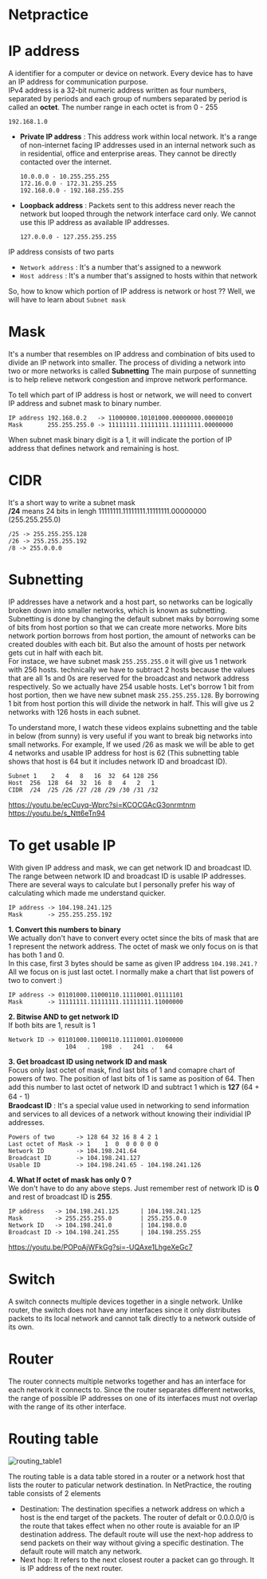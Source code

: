 # Netpractice
# IP address
A identifier for a computer or device on network. Every device has to have an IP address for communication purpose. <br>
IPv4 address is a 32-bit numeric address written as four numbers, separated by periods and each group of numbers separated by period is called an **octet**.
The number range in each octet is from 0 - 255 <br>
```
192.168.1.0
```
+ **Private IP address** :
  This address work within local network. It's a range of non-internet facing IP addresses used in an internal network such as in residential, office and enterprise areas. They cannot be directly contacted over the internet.
  ```
  10.0.0.0 - 10.255.255.255
  172.16.0.0 - 172.31.255.255
  192.168.0.0 - 192.168.255.255
  ```
+ **Loopback address** :
  Packets sent to this address never reach the network but looped through the network interface card only. We cannot use this IP address as available IP addresses.
  ```
  127.0.0.0 - 127.255.255.255
  ```

IP address consists of two parts
+ ```Network address``` : It's a number that's assigned to a newwork
+ ```Host address``` : It's a number that's assigned to hosts within that network

So, how to know which portion of IP address is network or host ?? Well, we will have to learn about ```Subnet mask```

# Mask
It's a number that resembles on IP address and combination of bits used to divide an IP network into smaller. The process of dividing a network into two or more networks is called **Subnetting**
The main purpose of sunnetting is to help relieve network congestion and improve network performance.

To tell which part of IP address is host or network, we will need to convert IP address and subnet mask to binary number. <br>
```
IP address 192.168.0.2   -> 11000000.10101000.00000000.00000010
Mask       255.255.255.0 -> 11111111.11111111.11111111.00000000
```
When subnet mask binary digit is a 1, it will indicate the portion of IP address that defines network and remaining is host.
# CIDR
It's a short way to write a subnet mask <br>
**/24** means 24 bits in lengh 11111111.11111111.11111111.00000000 (255.255.255.0)
```
/25 -> 255.255.255.128
/26 -> 255.255.255.192
/8 -> 255.0.0.0
```
# Subnetting
IP addresses have a network and a host part, so networks can be logically broken down into smaller networks, which is known as subnetting.
Subnetting is done by changing the default subnet maks by borrowing some of bits from host portion so that we can create more networks. More bits network portion borrows from host portion, the amount of networks can be created doubles with each bit. But also the amount of hosts per network gets cut in half with each bit. <br>
For instace, we have subnet mask ```255.255.255.0``` it will give us 1 network with 256 hosts. 
technically we have to subtract 2 hosts because the values that are all 1s and 0s are reserved for the broadcast and network address respectively. So we actually have 254 usable hosts. Let's borrow 1 bit from host portion, then we have new subnet mask ```255.255.255.128```. By borrowing 1 bit from host portion this will divide the network in half. This will give us 2 networks with 126 hosts in each subnet.

To understand more, I watch these videos explains subnetting and the table in below (from sunny) is very useful if you want to break big networks into small networks. For example, If we used /26 as mask we will be able to get 4 networks and usable IP address for host is 62 (This subnetting table shows that host is 64 but it includes network ID and broadcast ID).
```
Subnet 1    2   4   8   16  32  64 128 256
Host  256  128  64  32  16  8   4   2   1
CIDR  /24  /25 /26 /27 /28 /29 /30 /31 /32
```
https://youtu.be/ecCuyq-Wprc?si=KCOCGAcG3onrmtnm <br>
https://youtu.be/s_Ntt6eTn94 

# To get usable IP
With given IP address and mask, we can get network ID and broadcast ID. The range between network ID and broadcast ID is usable IP addresses. There are several ways to calculate but I personally prefer his way of calculating which made me understand quicker. 
```
IP address -> 104.198.241.125
Mask       -> 255.255.255.192
```
**1. Convert this numbers to binary**<br> We actually don't have to convert every octet since the bits of mask that are 1 represent the network address. The octet of mask we only focus on is that has both 1 and 0. <br>
In this case, first 3 bytes should be same as given IP address ```104.198.241.?```All we focus on is just last octet. I normally make a chart that list powers of two to convert :)
```
IP address -> 01101000.11000110.11110001.01111101 
Mask       -> 11111111.11111111.11111111.11000000
```
**2. Bitwise AND to get network ID** <br>
If both bits are 1, result is 1
```
Network ID -> 01101000.11000110.11110001.01000000
                104   .   198  .   241  .   64
```
**3. Get broadcast ID using network ID and mask** <br>
Focus only last octet of mask, find last bits of 1 and comapre chart of powers of two. The position of last bits of 1 is same as position of 64. Then add this number to last octet of network ID and subtract 1 which is **127** (64 + 64 - 1)　<br>
**Braodcast ID** : It's a special value used in networking to send information and services to all devices of a network without knowing their individial IP addresses.
```
Powers of two      -> 128 64 32 16 8 4 2 1
Last octet of Mask -> 1    1  0  0 0 0 0 0
Network ID         -> 104.198.241.64
Broadcast ID       -> 104.198.241.127
Usable ID          -> 104.198.241.65 - 104.198.241.126
```
**4. What If octet of mask has only 0 ?** <br>
We don't have to do any above steps. Just remember rest of network ID is **0** and rest of broadcast ID is **255**.
```
IP address   -> 104.198.241.125      | 104.198.241.125
Mask         -> 255.255.255.0        | 255.255.0.0
Network ID   -> 104.198.241.0        | 104.198.0.0
Broadcast ID -> 104.198.241.255      | 104.198.255.255
```

https://youtu.be/POPoAjWFkGg?si=-UQAxe1LhgeXeGc7 

# Switch
A switch connects multiple devices together in a single network. Unlike router, the switch does not have any interfaces since it only distributes packets to its local network and cannot talk directly to a network outside of its own.

# Router
The router connects multiple networks together and has an interface for each network it connects to. Since the router separates different networks, the range of possible IP addresses on one of its interfaces must not overlap with the range of its other interface.

# Routing table
![routing_table1](https://github.com/mdspro15/netpractice/assets/142498552/cc395f85-56da-4521-9fb6-9eb5c799d89f)

The routing table is a data table stored in a router or a network host that lists the router to paticular network destination. In NetPractice, the routing table consists of 2 elements
+ Destination: The destination specifies a network address on which a host is the end target of the packets. The router of defalt or 0.0.0.0/0 is the route that takes effect when no other route is avaiable for an IP destination address. The default route will use the next-hop address to send packets on their way without giving a specific destination. The default route will match any network.
+ Next hop: It refers to the next closest router a packet can go through. It is IP address of the next router.
   
